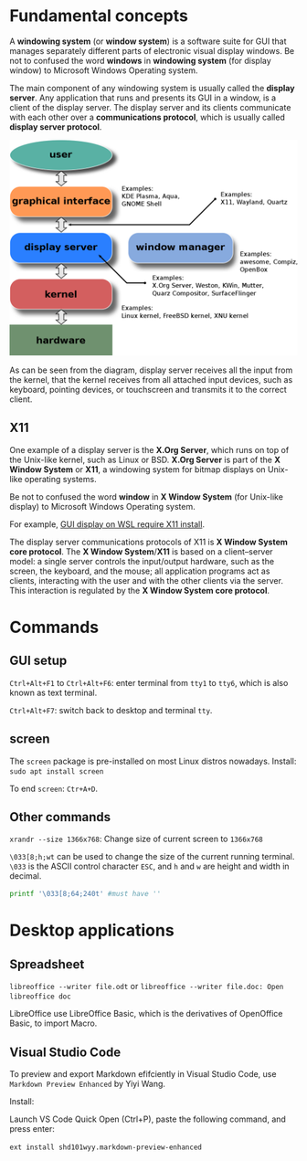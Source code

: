 # Fundamental concepts
A **windowing system** (or **window system**) is a software suite for GUI that manages separately different parts of electronic visual display windows. Be not to confused the word **windows** in **windowing system** (for display window) to Microsoft Windows Operating system.

The main component of any windowing system is usually called the **display server**. Any application that runs and presents its GUI in a window, is a client of the display server. The display server and its clients communicate with each other over a **communications protocol**, which is usually called **display server protocol**.

![](../Environment/Images/Layers_of_the_graphical_user_interface.svg.png)

As can be seen from the diagram, display server receives all the input from the kernel, that the kernel receives from all attached input devices, such as keyboard, pointing devices, or touchscreen and transmits it to the correct client. 

## X11

One example of a display server is the **X.Org Server**, which runs on top of the Unix-like kernel, such as Linux or BSD. **X.Org Server** is part of the **X Window System** or **X11**, a windowing system for bitmap displays on Unix-like operating systems. 

Be not to confused the word **window** in **X Window System** (for Unix-like display) to Microsoft Windows Operating system. 

For example, [GUI display on WSL require X11 install](https://github.com/TranPhucVinh/Windows-Batch/blob/master/Environment/Windows%20Subsystem%20for%20Linux.md#running-gui).

The display server communications protocols of X11 is **X Window System core protocol**. The **X Window System**/**X11** is based on a client–server model: a single server controls the input/output hardware, such as the screen, the keyboard, and the mouse; all application programs act as clients, interacting with the user and with the other clients via the server. This interaction is regulated by the **X Window System core protocol**. 

# Commands

## GUI setup

``Ctrl+Alt+F1`` to ``Ctrl+Alt+F6``: enter terminal from ``tty1`` to ``tty6``, which is also known as text terminal.

``Ctrl+Alt+F7``: switch back to desktop and terminal ``tty``.

## screen

The ``screen`` package is pre-installed on most Linux distros nowadays. Install: ``sudo apt install screen``

To end ``screen``: ``Ctr+A+D``.

## Other commands

``xrandr --size 1366x768``: Change size of current screen to ``1366x768``

``\033[8;h;wt`` can be used to change the size of the current running terminal. ``\033`` is the ASCII control character ``ESC``, and ``h`` and ``w`` are height and width in decimal.

```sh
printf '\033[8;64;240t' #must have ''
```
# Desktop applications

## Spreadsheet

``libreoffice --writer file.odt`` or ``libreoffice --writer file.doc: Open libreoffice doc``

LibreOffice use LibreOffice Basic, which is the derivatives of OpenOffice Basic, to import Macro.

## Visual Studio Code

To preview and export Markdown efifciently in Visual Studio Code, use ``Markdown Preview Enhanced`` by Yiyi Wang. 

Install: 

Launch VS Code Quick Open (Ctrl+P), paste the following command, and press enter:

``ext install shd101wyy.markdown-preview-enhanced``
